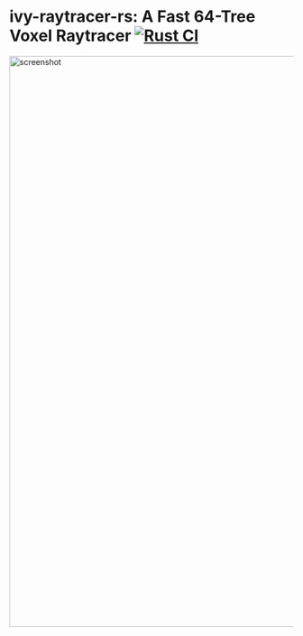 # ivy-raytracer-rs: A Fast 64-Tree Voxel Raytracer   [![Rust CI](https://github.com/ShinySilver/iVy-Vulkan-Rust/actions/workflows/build.yml/badge.svg)](https://github.com/ShinySilver/iVy-Vulkan-Rust/actions/workflows/build.yml)

<img width="1920" height="1011" alt="screenshot" src="https://github.com/user-attachments/assets/8f2a8a40-5183-4e7c-b73f-c108c839b597" />
